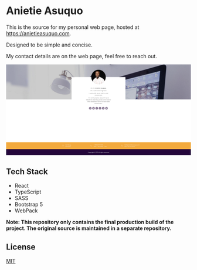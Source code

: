 # Anietie Asuquo

This is the source for my personal web page, hosted at <https://anietieasuquo.com>.

Designed to be simple and concise.

My contact details are on the web page, feel free to reach out.

![Preview](/static/media/preview.png "Preview")

## Tech Stack
- React
- TypeScript
- SASS
- Bootstrap 5
- WebPack

**Note: This repository only contains the final production build of the project. The original source is maintained in a separate repository.**

## License

[MIT](https://choosealicense.com/licenses/mit/)
